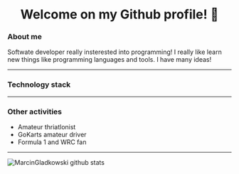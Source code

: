 # <center>Welcome on my Github profile! 👋</center>

### About me
Softwate developer really insterested into programming! I really like learn new things like programming languages and tools. I have many ideas! 

---
### Technology stack


---
### Other activities
* Amateur thriatlonist
* GoKarts amateur driver
* Formula 1 and WRC fan
---
![MarcinGladkowski github stats](https://github-readme-stats.vercel.app/api?username=MarcinGladkowski&show_icons=true&hide_border=true)